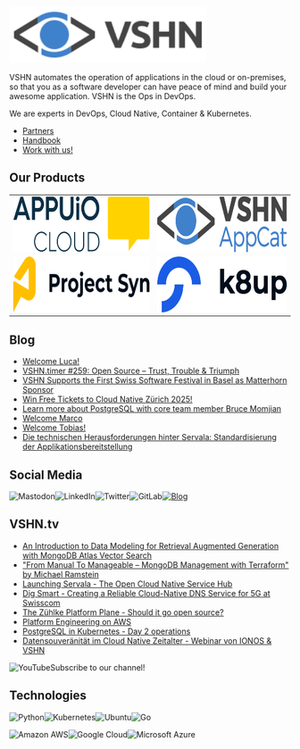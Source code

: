 [<img src="https://raw.githubusercontent.com/vshn/.github/main/profile/images/vshn.svg" alt="APPUiO Cloud" height="100"/>](https://vshn.ch/)

VSHN automates the operation of applications in the cloud or on-premises, so that you as a software developer can have peace of mind and build your awesome application. VSHN is the Ops in DevOps.

We are experts in DevOps, Cloud Native, Container & Kubernetes.

- [Partners](https://www.vshn.ch/en/partners/)
- [Handbook](https://handbook.vshn.ch/)
- [Work with us!](https://www.vshn.ch/en/jobs/)

## Our Products

<table>
<tr>
<td><a href="https://docs.appuio.cloud/"><img src="https://raw.githubusercontent.com/vshn/.github/main/profile/images/appuio-cloud.svg" alt="APPUiO Cloud" height="100"/></a></td>
<td><a href="https://docs.appcat.ch/"><img src="https://raw.githubusercontent.com/vshn/.github/main/profile/images/appcat.png" alt="AppCat" height="100"/></a></td>
</tr>

<tr>
<td><a href="https://syn.tools/"><img src="https://github.com/vshn/.github/raw/main/profile/images/project-syn.svg" alt="Project Syn" height="100"/></a></td>
<td><a href="https://k8up.io/"><img src="https://github.com/vshn/.github/raw/main/profile/images/k8up.svg" alt="K8up" height="100"/></a></td>
</tr>
</table>

## Blog

<!-- GENERAL:START -->
- [Welcome Luca!](https://www.vshn.ch/blog/welcome-luca/)
- [VSHN.timer #259: Open Source – Trust, Trouble &amp; Triumph](https://www.vshn.ch/blog/vshn-timer-259-open-source-trust-trouble-triumph/)
- [VSHN Supports the First Swiss Software Festival in Basel as Matterhorn Sponsor](https://www.vshn.ch/blog/vshn-supports-the-first-swiss-software-festival-in-basel-as-matterhorn-sponsor/)
- [Win Free Tickets to Cloud Native Zürich 2025!](https://www.vshn.ch/blog/win-free-tickets-to-cloud-native-zuerich-2025/)
- [Learn more about PostgreSQL with core team member Bruce Momjian](https://www.vshn.ch/blog/learn-more-about-postgresql-with-core-member-bruce-momjian/)
- [Welcome Marco](https://www.vshn.ch/blog/welcome-marco/)
- [Welcome Tobias!](https://www.vshn.ch/blog/welcome-tobias/)
- [Die technischen Herausforderungen hinter Servala: Standardisierung der Applikationsbereitstellung](https://www.vshn.ch/blog/technische-herausforderungen-servala-standardisierung-applikationsbereitstellung/)
<!-- GENERAL:END -->

## Social Media

[<img align="left" alt="Mastodon" src="https://img.shields.io/badge/mastodon-%236364ff?style=for-the-badge&logo=mastodon&logoColor=white">](https://vshn.social/@vshn) [<img align="left" alt="LinkedIn" src="https://img.shields.io/badge/linkedin-%230077B5.svg?&style=for-the-badge&logo=linkedin&logoColor=white">](https://www.linkedin.com/company/vshn-ag) [<img align="left" alt="Twitter" src="https://img.shields.io/badge/twitter-%231DA1F2.svg?&style=for-the-badge&logo=twitter&logoColor=white">](https://twitter.com/vshn_ch) [<img align="left" alt="GitLab" src="https://img.shields.io/badge/gitlab-%23330f63.svg?&style=for-the-badge&logo=gitlab&logoColor=white">](https://gitlab.com/vshn) [<img alt="Blog" src="https://img.shields.io/badge/rss-%23FFA500.svg?&style=for-the-badge&logo=rss&logoColor=white">](https://www.vshn.ch/feed/)

## VSHN.tv

<!-- VIDEOS:START -->
- [An Introduction to Data Modeling for Retrieval Augmented Generation with MongoDB Atlas Vector Search](https://www.youtube.com/watch?v=SxJG5FdIDuw)
- [&quot;From Manual To Manageable  – MongoDB Management with Terraform&quot; by Michael Ramstein](https://www.youtube.com/watch?v=y0Ll5VY2vX0)
- [Launching Servala - The Open Cloud Native Service Hub](https://www.youtube.com/watch?v=q1n8IarpwPY)
- [Dig Smart - Creating a Reliable Cloud-Native DNS Service for 5G at Swisscom](https://www.youtube.com/watch?v=uw7gs-klCIE)
- [The Zühlke Platform Plane - Should it go open source?](https://www.youtube.com/watch?v=wDS-YoGoIsU)
- [Platform Engineering on AWS](https://www.youtube.com/watch?v=hdIg4TJo-BE)
- [PostgreSQL in Kubernetes - Day 2 operations](https://www.youtube.com/watch?v=WL8ELvlsi_g)
- [Datensouveränität im Cloud Native Zeitalter - Webinar von IONOS &amp; VSHN](https://www.youtube.com/watch?v=NUXuuJ7_aR0)
<!-- VIDEOS:END -->

Subscribe to our [<img alt="YouTube" align="left" src="https://img.shields.io/badge/youtube-%23FF0000.svg?&style=for-the-badge&logo=youtube&logoColor=white">](https://vshn.tv) channel!

## Technologies

<img align="left" alt="Python" src="https://img.shields.io/badge/python-%233776AB.svg?&style=for-the-badge&logo=python&logoColor=white"> <img alt="Go" src="https://img.shields.io/badge/go-%2300ADD8.svg?&style=for-the-badge&logo=go&logoColor=white"> <img align="left" alt="Kubernetes" src="https://img.shields.io/badge/kubernetes-326de6?logo=kubernetes&logoColor=white&style=for-the-badge"> <img align="left" alt="Ubuntu" src="https://img.shields.io/badge/ubuntu-E95420?logo=ubuntu&logoColor=white&style=for-the-badge">

<img align="left" alt="Amazon AWS" src="https://img.shields.io/badge/Amazon%20AWS-%23232F3E?logo=amazon-aws&logoColor=white&style=for-the-badge"> <img align="left" alt="Google Cloud" src="https://img.shields.io/badge/Google%20Cloud-%234285F4?logo=google-cloud&logoColor=white&style=for-the-badge "> <img alt="Microsoft Azure" src="https://img.shields.io/badge/Microsoft%20Azure-0089D6?logo=microsoft-azure&logoColor=white&style=for-the-badge">
